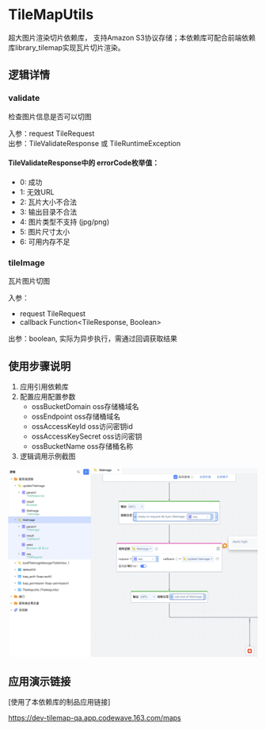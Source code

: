 # TileMapUtils
超大图片渲染切片依赖库， 支持Amazon S3协议存储；本依赖库可配合前端依赖库library_tilemap实现瓦片切片渲染。

## 逻辑详情

### validate

检查图片信息是否可以切图

入参：request TileRequest   
出参：TileValidateResponse 或 TileRuntimeException


#### TileValidateResponse中的 errorCode枚举值：
* 0: 成功
* 1: 无效URL
* 2: 瓦片大小不合法
* 3: 输出目录不合法
* 4: 图片类型不支持 (jpg/png)
* 5: 图片尺寸太小
* 6: 可用内存不足


### tileImage

瓦片图片切图

入参：
* request TileRequest
* callback Function<TileResponse, Boolean>

出参：boolean, 实际为异步执行，需通过回调获取结果


## 使用步骤说明

1.  应用引用依赖库
2.  配置应用配置参数
    * ossBucketDomain oss存储桶域名
    * ossEndpoint oss存储桶域名
    * ossAccessKeyId oss访问密钥id
    * ossAccessKeySecret oss访问密钥
    * ossBucketName oss存储桶名称
3.  逻辑调用示例截图

![Snipaste_2024-05-14_01-08-16.jpg](Snipaste_2024-05-14_01-08-16.jpg)

## 应用演示链接

[使用了本依赖库的制品应用链接]

https://dev-tilemap-qa.app.codewave.163.com/maps